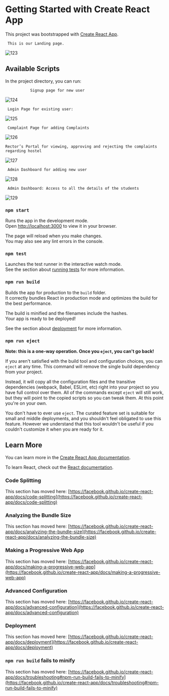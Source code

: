 # Getting Started with Create React App

This project was bootstrapped with [Create React App](https://github.com/facebook/create-react-app).

     This is our Landing page.
  ![123](https://github.com/user-attachments/assets/487f61d6-cec9-4a72-b875-55ebcfefdcc5)
   

## Available Scripts


In the project directory, you can run:

               Signup page for new user
   ![124](https://github.com/user-attachments/assets/3e2ad684-c631-4a5d-bcf1-43a354164955)

     Login Page for existing user:
  ![125](https://github.com/user-attachments/assets/817ab6b1-cd02-4bd5-b539-907acecef72b)
   
            
     Complaint Page for adding Complaints         
![126](https://github.com/user-attachments/assets/bfd14433-05b2-4be8-b330-7dc052787bd1)

    Rector’s Portal for viewing, approving and rejecting the complaints regarding hostel
  ![127](https://github.com/user-attachments/assets/3462651b-8231-49cf-9a2d-1d950e347efa)

  
     Admin Dashboard for adding new user  
   ![128](https://github.com/user-attachments/assets/ccc1b45f-5767-429e-9fa6-c18aeb96d43f)

     Admin Dashboard: Access to all the details of the students 
  ![129](https://github.com/user-attachments/assets/4a638c48-9750-44f1-9aa6-be06e9e3ecfa)
   
  

### `npm start`

Runs the app in the development mode.\
Open [http://localhost:3000](http://localhost:3000) to view it in your browser.

The page will reload when you make changes.\
You may also see any lint errors in the console.

### `npm test`

Launches the test runner in the interactive watch mode.\
See the section about [running tests](https://facebook.github.io/create-react-app/docs/running-tests) for more information.

### `npm run build`

Builds the app for production to the `build` folder.\
It correctly bundles React in production mode and optimizes the build for the best performance.

The build is minified and the filenames include the hashes.\
Your app is ready to be deployed!

See the section about [deployment](https://facebook.github.io/create-react-app/docs/deployment) for more information.

### `npm run eject`

**Note: this is a one-way operation. Once you `eject`, you can't go back!**

If you aren't satisfied with the build tool and configuration choices, you can `eject` at any time. This command will remove the single build dependency from your project.

Instead, it will copy all the configuration files and the transitive dependencies (webpack, Babel, ESLint, etc) right into your project so you have full control over them. All of the commands except `eject` will still work, but they will point to the copied scripts so you can tweak them. At this point you're on your own.

You don't have to ever use `eject`. The curated feature set is suitable for small and middle deployments, and you shouldn't feel obligated to use this feature. However we understand that this tool wouldn't be useful if you couldn't customize it when you are ready for it.

## Learn More

You can learn more in the [Create React App documentation](https://facebook.github.io/create-react-app/docs/getting-started).

To learn React, check out the [React documentation](https://reactjs.org/).

### Code Splitting

This section has moved here: [https://facebook.github.io/create-react-app/docs/code-splitting](https://facebook.github.io/create-react-app/docs/code-splitting)

### Analyzing the Bundle Size

This section has moved here: [https://facebook.github.io/create-react-app/docs/analyzing-the-bundle-size](https://facebook.github.io/create-react-app/docs/analyzing-the-bundle-size)

### Making a Progressive Web App

This section has moved here: [https://facebook.github.io/create-react-app/docs/making-a-progressive-web-app](https://facebook.github.io/create-react-app/docs/making-a-progressive-web-app)

### Advanced Configuration

This section has moved here: [https://facebook.github.io/create-react-app/docs/advanced-configuration](https://facebook.github.io/create-react-app/docs/advanced-configuration)

### Deployment

This section has moved here: [https://facebook.github.io/create-react-app/docs/deployment](https://facebook.github.io/create-react-app/docs/deployment)

### `npm run build` fails to minify

This section has moved here: [https://facebook.github.io/create-react-app/docs/troubleshooting#npm-run-build-fails-to-minify](https://facebook.github.io/create-react-app/docs/troubleshooting#npm-run-build-fails-to-minify)
